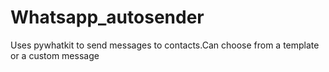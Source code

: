 # Whatsapp_autosender
Uses pywhatkit to send messages to contacts.Can choose from a template or a custom message
